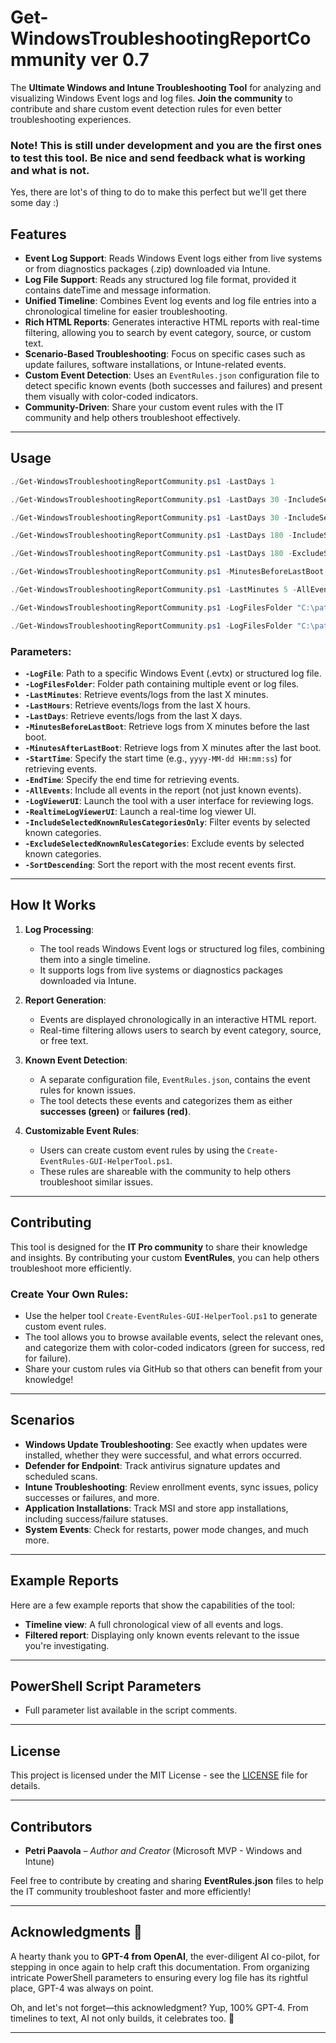 # Get-WindowsTroubleshootingReportCommunity ver 0.7

The **Ultimate Windows and Intune Troubleshooting Tool** for analyzing and visualizing Windows Event logs and log files. **Join the community** to contribute and share custom event detection rules for even better troubleshooting experiences.

### Note! This is still under development and you are the first ones to test this tool. Be nice and send feedback what is working and what is not.

Yes, there are lot's of thing to do to make this perfect but we'll get there some day :)

## Features
- **Event Log Support**: Reads Windows Event logs either from live systems or from diagnostics packages (.zip) downloaded via Intune.
- **Log File Support**: Reads any structured log file format, provided it contains dateTime and message information.
- **Unified Timeline**: Combines Event log events and log file entries into a chronological timeline for easier troubleshooting.
- **Rich HTML Reports**: Generates interactive HTML reports with real-time filtering, allowing you to search by event category, source, or custom text.
- **Scenario-Based Troubleshooting**: Focus on specific cases such as update failures, software installations, or Intune-related events.
- **Custom Event Detection**: Uses an `EventRules.json` configuration file to detect specific known events (both successes and failures) and present them visually with color-coded indicators.
- **Community-Driven**: Share your custom event rules with the IT community and help others troubleshoot effectively.

---

## Usage

```powershell
./Get-WindowsTroubleshootingReportCommunity.ps1 -LastDays 1
```
```powershell
./Get-WindowsTroubleshootingReportCommunity.ps1 -LastDays 30 -IncludeSelectedKnownRulesCategoriesOnly 'Updates - Install','Application installation - MSI','Power management - Start&Shutdown'
```
```powershell
./Get-WindowsTroubleshootingReportCommunity.ps1 -LastDays 30 -IncludeSelectedKnownRulesCategoriesOnly 'Updates - Install','Application installation - MSI','Power management - Start&Shutdown' -Descending
```
```powershell
./Get-WindowsTroubleshootingReportCommunity.ps1 -LastDays 180 -IncludeSelectedKnownRulesCategoriesOnly 'Updates - Install'
```
```powershell
./Get-WindowsTroubleshootingReportCommunity.ps1 -LastDays 180 -ExcludeSelectedKnownRulesCategoriesOnly 'Powershell'
```
```powershell
./Get-WindowsTroubleshootingReportCommunity.ps1 -MinutesBeforeLastBoot 2 -MinutesAfterLastBoot 2 -AllEvents
```
```powershell
./Get-WindowsTroubleshootingReportCommunity.ps1 -LastMinutes 5 -AllEvents
```
```powershell
./Get-WindowsTroubleshootingReportCommunity.ps1 -LogFilesFolder "C:\path\to\logs" -LastDays 2
```
```powershell
./Get-WindowsTroubleshootingReportCommunity.ps1 -LogFilesFolder "C:\path\to\logs" -AllEvents -StartTime "2024-09-01 00:00:00" -EndTime "2024-09-01 00:05:00"
```


### Parameters:
- **`-LogFile`**: Path to a specific Windows Event (.evtx) or structured log file.
- **`-LogFilesFolder`**: Folder path containing multiple event or log files.
- **`-LastMinutes`**: Retrieve events/logs from the last X minutes.
- **`-LastHours`**: Retrieve events/logs from the last X hours.
- **`-LastDays`**: Retrieve events/logs from the last X days.
- **`-MinutesBeforeLastBoot`**: Retrieve logs from X minutes before the last boot.
- **`-MinutesAfterLastBoot`**: Retrieve logs from X minutes after the last boot.
- **`-StartTime`**: Specify the start time (e.g., `yyyy-MM-dd HH:mm:ss`) for retrieving events.
- **`-EndTime`**: Specify the end time for retrieving events.
- **`-AllEvents`**: Include all events in the report (not just known events).
- **`-LogViewerUI`**: Launch the tool with a user interface for reviewing logs.
- **`-RealtimeLogViewerUI`**: Launch a real-time log viewer UI.
- **`-IncludeSelectedKnownRulesCategoriesOnly`**: Filter events by selected known categories.
- **`-ExcludeSelectedKnownRulesCategories`**: Exclude events by selected known categories.
- **`-SortDescending`**: Sort the report with the most recent events first.

---

## How It Works
1. **Log Processing**: 
    - The tool reads Windows Event logs or structured log files, combining them into a single timeline.
    - It supports logs from live systems or diagnostics packages downloaded via Intune.
  
2. **Report Generation**:
    - Events are displayed chronologically in an interactive HTML report.
    - Real-time filtering allows users to search by event category, source, or free text.

3. **Known Event Detection**:
    - A separate configuration file, `EventRules.json`, contains the event rules for known issues.
    - The tool detects these events and categorizes them as either **successes (green)** or **failures (red)**.
  
4. **Customizable Event Rules**:
    - Users can create custom event rules by using the `Create-EventRules-GUI-HelperTool.ps1`.
    - These rules are shareable with the community to help others troubleshoot similar issues.
  
---

## Contributing
This tool is designed for the **IT Pro community** to share their knowledge and insights. By contributing your custom **EventRules**, you can help others troubleshoot more efficiently.

### Create Your Own Rules:
- Use the helper tool `Create-EventRules-GUI-HelperTool.ps1` to generate custom event rules.
- The tool allows you to browse available events, select the relevant ones, and categorize them with color-coded indicators (green for success, red for failure).
- Share your custom rules via GitHub so that others can benefit from your knowledge!

---

## Scenarios
- **Windows Update Troubleshooting**: See exactly when updates were installed, whether they were successful, and what errors occurred.
- **Defender for Endpoint**: Track antivirus signature updates and scheduled scans.
- **Intune Troubleshooting**: Review enrollment events, sync issues, policy successes or failures, and more.
- **Application Installations**: Track MSI and store app installations, including success/failure statuses.
- **System Events**: Check for restarts, power mode changes, and much more.

---

## Example Reports

Here are a few example reports that show the capabilities of the tool:

- **Timeline view**: A full chronological view of all events and logs.
- **Filtered report**: Displaying only known events relevant to the issue you're investigating.
  
---

## PowerShell Script Parameters

- Full parameter list available in the script comments.
  
---

## License

This project is licensed under the MIT License - see the [LICENSE](LICENSE.md) file for details.

---

## Contributors

- **Petri Paavola** – *Author and Creator* (Microsoft MVP - Windows and Intune)

Feel free to contribute by creating and sharing **EventRules.json** files to help the IT community troubleshoot faster and more efficiently!

---
## Acknowledgments 🤖

A hearty thank you to **GPT-4 from OpenAI**, the ever-diligent AI co-pilot, for stepping in once again to help craft this documentation. From organizing intricate PowerShell parameters to ensuring every log file has its rightful place, GPT-4 was always on point. 

Oh, and let's not forget—this acknowledgment? Yup, 100% GPT-4. From timelines to text, AI not only builds, it celebrates too. 🚀

---
